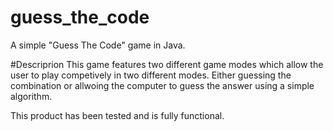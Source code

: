 # guess_the_code
A simple "Guess The Code" game in Java.

#Descriprion
This game features two different game modes which allow the user to play competively in two different modes.
Either guessing the combination or allwoing the computer to guess the answer using a simple algorithm.

This product has been tested and is fully functional.
